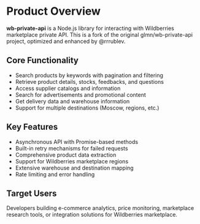 # Product Overview

**wb-private-api** is a Node.js library for interacting with Wildberries marketplace private API. This is a fork of the original glmn/wb-private-api project, optimized and enhanced by @rrrublev.

## Core Functionality

- Search products by keywords with pagination and filtering
- Retrieve product details, stocks, feedbacks, and questions
- Access supplier catalogs and information
- Search for advertisements and promotional content
- Get delivery data and warehouse information
- Support for multiple destinations (Moscow, regions, etc.)

## Key Features

- Asynchronous API with Promise-based methods
- Built-in retry mechanisms for failed requests
- Comprehensive product data extraction
- Support for Wildberries marketplace regions
- Extensive warehouse and destination mapping
- Rate limiting and error handling

## Target Users

Developers building e-commerce analytics, price monitoring, marketplace research tools, or integration solutions for Wildberries marketplace.